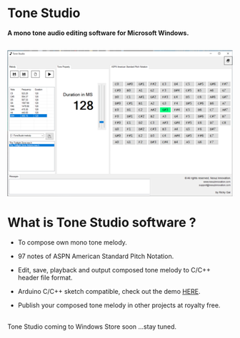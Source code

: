 # Tone Studio
**A mono tone audio editing software for Microsoft Windows.**
<br><br/>

![](images/tonestudio.png)

# What is Tone Studio software ?
- To compose own mono tone melody.

- 97 notes of ASPN American Standard Pitch Notation.

- Edit, save, playback and output composed tone melody to C/C++ header file format.

- Arduino C/C++ sketch compatible, check out the demo [HERE](https://drive.google.com/file/d/1MXhUsjOQoxmVl7hEdogBaWM4x9ibQpun/view?usp=sharing).

- Publish your composed tone melody in other projects at royalty free.
<br><br/>

Tone Studio coming to Windows Store soon ...stay tuned.
<br><br/>
